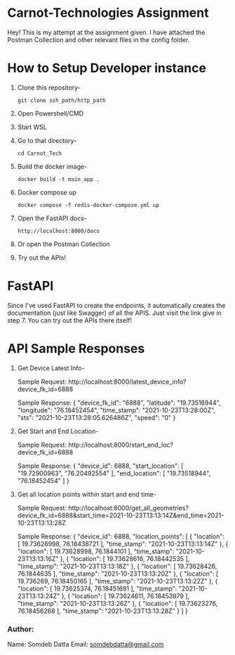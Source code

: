 # Carnot-Technologies  Assignment

Hey!
This is my attempt at the assignment given. I have attached the Postman Collection and other relevant files in the config folder.

# How to Setup Developer instance
1. Clone this repository-
    ~~~
    git clone ssh_path/http_path
    ~~~

2. Open Powershell/CMD

3. Start WSL

4. Go to that directory-
    ~~~
    cd Carnot_Tech
    ~~~
5. Build the docker image-
    ~~~
    docker build -t main_app .
    ~~~
6. Docker compose up
    ~~~
    docker compose -f redis-docker-compose.yml up
    ~~~
7. Open the FastAPI docs-
    ~~~
    http://localhost:8000/docs
    ~~~

8. Or open the Postman Collection

9. Try out the APIs!


# FastAPI

Since I've used FastAPI to create the endpoints, it automatically creates the documentation (just like Swagger) of all the APIS. Just visit the link give in step 7.
You can try out the APIs there itself!

# API Sample Responses

1. Get Device Latest Info-

    Sample Request:
        http://localhost:8000/latest_device_info?device_fk_id=6888
    
    Sample Response:
        {
            "device_fk_id": "6888",
            "latitude": "19.73518944",
            "longitude": "76.18452454",
            "time_stamp": "2021-10-23T13:28:00Z",
            "sts": "2021-10-23T13:28:05.626486Z",
            "speed": "0"
        }

2. Get Start and End Location-

    Sample Request:
        http://localhost:8000/start_end_loc?device_fk_id=6888
    
    Sample Response:
        {
            "device_id": 6888,
            "start_location": [
                "19.72900963",
                "76.20492554"
            ],
            "end_location": [
                "19.73518944",
                "76.18452454"
            ]
        }

3. Get all location points within start and end time-

    Sample Request:
        http://localhost:8000/get_all_geometries?device_fk_id=6888&start_time=2021-10-23T13:13:14Z&end_time=2021-10-23T13:13:28Z
    
    Sample Response:
        {
            "device_id": 6888,
            "location_points": [
                {
                    "location": [
                        19.73628998,
                        76.18438721
                    ],
                    "time_stamp": "2021-10-23T13:13:14Z"
                },
                {
                    "location": [
                        19.73628998,
                        76.1844101
                    ],
                    "time_stamp": "2021-10-23T13:13:16Z"
                },
                {
                    "location": [
                        19.73628616,
                        76.18442535
                    ],
                    "time_stamp": "2021-10-23T13:13:18Z"
                },
                {
                    "location": [
                        19.73628426,
                        76.1844635
                    ],
                    "time_stamp": "2021-10-23T13:13:20Z"
                },
                {
                    "location": [
                        19.736269,
                        76.18450165
                    ],
                    "time_stamp": "2021-10-23T13:13:22Z"
                },
                {
                    "location": [
                        19.73625374,
                        76.18451691
                    ],
                    "time_stamp": "2021-10-23T13:13:24Z"
                },
                {
                    "location": [
                        19.73624611,
                        76.18453979
                    ],
                    "time_stamp": "2021-10-23T13:13:26Z"
                },
                {
                    "location": [
                        19.73623276,
                        76.18456268
                    ],
                    "time_stamp": "2021-10-23T13:13:28Z"
                }
            ]
        }



### Author:
Name: Somdeb Datta
Email: somdebdatta@gmail.com
